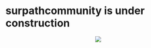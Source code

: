 # surpathcommunity is under construction

<p align="center">
<a href="https://discord.com/invite/RATJsSGM9d">
    <img src="https://img.shields.io/discord/790101969413865472?logo=discord&style=for-the-badge" />
</a>
</p>
